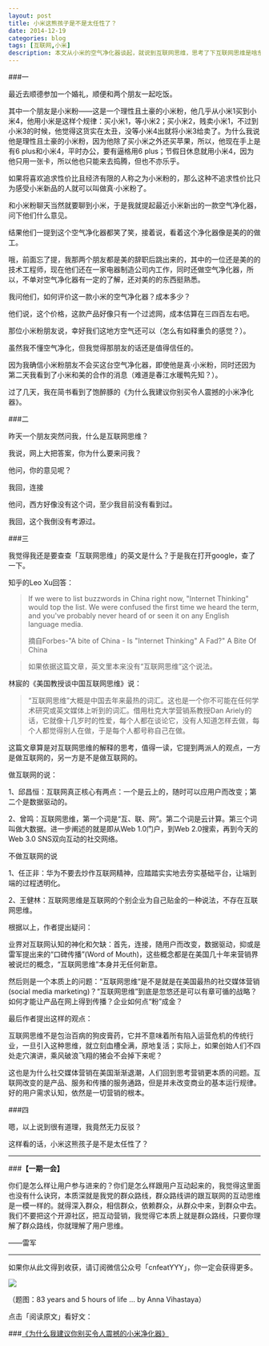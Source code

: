 ```yaml
---
layout: post
title: 小米这熊孩子是不是太任性了？
date: 2014-12-19
categories: blog
tags: [互联网,小米]
description: 本文从小米的空气净化器谈起，就说到互联网思维，思考了下互联网思维是啥东东。
---
```


###一

最近去顺德参加一个婚礼，顺便和两个朋友一起吃饭。

其中一个朋友是小米粉——这是一个理性且土豪的小米粉，他几乎从小米1买到小米4，他用小米是这样个规律：买小米1，等小米2；买小米2，贱卖小米1，不过到小米3的时候，他觉得这货实在太丑，没等小米4出就将小米3给卖了。为什么我说他是理性且土豪的小米粉，因为他除了买小米之外还买苹果，所以，他现在手上是有6 plus和小米4，平时办公，要有逼格用6 plus；节假日休息就用小米4，因为他只用一张卡，所以他也只能来去捣腾，但也不亦乐乎。

如果将喜欢追求性价比且经济有限的人称之为小米粉的，那么这种不追求性价比只为感受小米新品的人就可以叫做真·小米粉了。

和小米粉聊天当然就要聊到小米，于是我就提起最近小米新出的一款空气净化器，问下他们什么意见。

结果他们一提到这个空气净化器都笑了笑，接着说，看着这个净化器像是美的的做工。

哦，前面忘了提，我那两个朋友都是美的辞职后跳出来的，其中的一位还是美的的技术工程师，现在他们还在一家电器制造公司内工作，同时还做空气净化器，所以，不单对空气净化器有一定的了解，还对美的的东西挺熟悉。

我问他们，如何评价这一款小米的空气净化器？成本多少？

他们说，这个价格，这款产品好像只有一个过滤网，成本估算在三四百左右吧。

那位小米粉朋友说，幸好我们这地方空气还可以（怎么有如释重负的感觉？）。

虽然我不懂空气净化，但我觉得那朋友的话还是值得信任的。

因为我确信小米粉朋友不会买这台空气净化器，即使他是真·小米粉，同时还因为第二天我看到了小米和美的合作的消息（难道是春江水暖鸭先知？）。

过了几天，我在简书看到了饱醉豚的《为什么我建议你别买令人震撼的小米净化器》。

###二

昨天一个朋友突然问我，什么是互联网思维？

我说，网上大把答案，你为什么要来问我？

他问，你的意见呢？

我回，连接

他问，西方好像没有这个词，至少我目前没有看到过。

我回，这个我倒没有考源过。

###三

我觉得我还是要查查「互联网思维」的英文是什么？于是我在打开google，查了一下。

知乎的Leo Xu回答：

>If we were to list buzzwords in China right now, "Internet Thinking" would top the list. We were confused the first time we heard the term, and you've probably never heard of or seen it on any English language media.
>
>摘自Forbes-"A bite of China - Is "Internet Thinking" A Fad?" A Bite Of China

>如果依据这篇文章，英文里本来没有“互联网思维”这个说法。


林宸的《美国教授谈中国互联网思维》说：

>“互联网思维”大概是中国去年来最热的词汇。这也是一个你不可能在任何学术研究或英文媒体上听到的词汇。借用杜克大学营销系教授Dan Ariely的话，它就像十几岁时的性爱，每个人都在谈论它，没有人知道怎样去做，每个人都觉得别人在做，于是每个人都号称自己在做。

这篇文章算是对互联网思维的解释的思考，值得一读，它提到两派人的观点，一方是做互联网的，另一方是不是做互联网的。

做互联网的说：

1、邱昌恒：互联网真正核心有两点：一个是云上的，随时可以应用户而改变；第二个是数据驱动的。

2、曾鸣：互联网思维，第一个词是“互、联、网”。第二个词是云计算。第三个词叫做大数据。进一步阐述的就是即从Web 1.0门户，到Web 2.0搜索，再到今天的Web 3.0 SNS双向互动的社交网络。

不做互联网的说

1、任正非：华为不要去炒作互联网精神，应踏踏实实地去夯实基础平台，让端到端的过程透明化。

2、王健林：互联网思维是互联网的个别企业为自己贴金的一种说法，不存在互联网思维。


根据以上，作者提出疑问：

业界对互联网认知的神化和欠缺：首先，连接，随用户而改变，数据驱动，抑或是雷军提出来的“口碑传播”(Word of Mouth)，这些概念都是在美国几十年来营销界被说烂的概念，“互联网思维”本身并无任何新意。

然后则是一个本质上的问题：“互联网思维“是不是就是在美国最热的社交媒体营销(social media marketing)？“互联网思维”到底是忽悠还是可以有章可循的战略？如何才能让产品在网上得到传播？企业如何点“粉”成金？

最后作者提出这样的观点：

互联网思维不是包治百病的狗皮膏药，它并不意味着所有陷入运营危机的传统行业，一旦引入这种思维，就立刻血槽全满，原地复活；实际上，如果创始人们不四处走穴演讲，乘风破浪飞翔的猪会不会掉下来呢？

这也是为什么社交媒体营销在美国渐渐退潮，人们回到思考营销更本质的问题。互联网改变的是产品、服务和传播的服务通路，但是并未改变商业的基本运行规律。好的用户需求认知，依然是一切营销的根本。

###四

嗯，以上说到很有道理，我竟然无力反驳？

这样看的话，小米这熊孩子是不是太任性了？


---

###**【一期一会】**

你们是怎么样让用户参与进来的？你们是怎么样跟用户互动起来的，我觉得这里面也没有什么诀窍，本质深就是我党的群众路线，群众路线讲的跟互联网的互动思维是一模一样的。就得深入群众，相信群众，依赖群众，从群众中来，到群众中去。我们不要把这个开源社区，把互动营销，我觉得它本质上就是群众路线，只要你理解了群众路线，你就理解了用户思维。

——雷军

----

如果你从此文得到收获，请订阅微信公众号「cnfeatYYY」，你一定会获得更多。

![](http://7d9mjz.com1.z0.glb.clouddn.com/2014-12-15.jpg)

（题图：83 years and 5 hours of life ... by Anna Vihastaya）

点击「阅读原文」看好文：

###[《为什么我建议你别买令人震撼的小米净化器》](http://www.jianshu.com/p/545e1f928919)


















